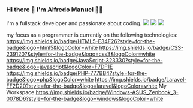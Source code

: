 

<!--
### Hi there 👋
**alfredo003/alfredo003** is a ✨ _special_ ✨ repository because its `README.md` (this file) appears on your GitHub profile.

Here are some ideas to get you started:

- 🔭 I’m currently working on ...
- 🌱 I’m currently learning ...
- 👯 I’m looking to collaborate on ...
- 🤔 I’m looking for help with ...
- 💬 Ask me about ...
- 📫 How to reach me: ...
- 😄 Pronouns: ...
- ⚡ Fun fact: ...
-->
### Hi there 👋 I'm Alfredo Manuel 👨‍💻

I'm a fullstack developer and passionate about coding.
<img src="https://img.shields.io/badge/Instagram-E4405F?style=for-the-badge&logo=instagram&logoColor=white" />
<img src="https://img.shields.io/badge/Facebook-1877F2?style=for-the-badge&logo=facebook&logoColor=white" />
<img src="https://img.shields.io/badge/LinkedIn-0077B5?style=for-the-badge&logo=linkedin&logoColor=white" />


my focus as a programmer is currently on the following technologies:
	https://img.shields.io/badge/HTML5-E34F26?style=for-the-badge&logo=html5&logoColor=white
https://img.shields.io/badge/CSS-239120?&style=for-the-badge&logo=css3&logoColor=white
https://img.shields.io/badge/JavaScript-323330?style=for-the-badge&logo=javascript&logoColor=F7DF1E
https://img.shields.io/badge/PHP-777BB4?style=for-the-badge&logo=php&logoColor=white
https://img.shields.io/badge/Laravel-FF2D20?style=for-the-badge&logo=laravel&logoColor=white
My Workspace
https://img.shields.io/badge/Windows-ASUS_Zenbook_3-0078D6?style=for-the-badge&logo=windows&logoColor=white
